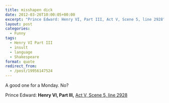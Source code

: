 ```yaml
---
title: misshapen dick
date: 2012-03-26T10:00:05+00:00
excerpt: "Prince Edward: Henry VI, Part III, Act V, Scene 5, line 2928"
layout: post
categories:
  - Funny
tags:
  - Henry VI Part III
  - insult
  - language
  - Shakespeare
format: quote
redirect_from:
  - /post/19956147524
---
```

A good one for a Monday. No?
  
Prince Edward: **Henry VI, Part III,** [Act V, Scene 5, line 2928](http://www.opensourceshakespeare.org/views/plays/play_view.php?WorkID=henry6p3&Act=5&Scene=5&Scope=scene&LineHighlight=2928#2928)